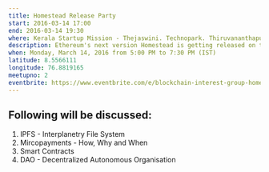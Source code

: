 ```yaml
---
title: Homestead Release Party
start: 2016-03-14 17:00
end: 2016-03-14 19:30
where: Kerala Startup Mission - Thejaswini. Technopark. Thiruvananthapuram.
description: Ethereum's next version Homestead is getting released on this same day! So, we are holding a release party!
when: Monday, March 14, 2016 from 5:00 PM to 7:30 PM (IST)
latitude: 8.5566111
longitude: 76.8819165
meetupno: 2
eventbrite: https://www.eventbrite.com/e/blockchain-interest-group-homestead-release-party-tickets-22721407341
---
```



## Following will be discussed:
 1. IPFS - Interplanetry File System
 2. Mircopayments - How, Why and When
 3. Smart Contracts
 4. DAO - Decentralized Autonomous Organisation
